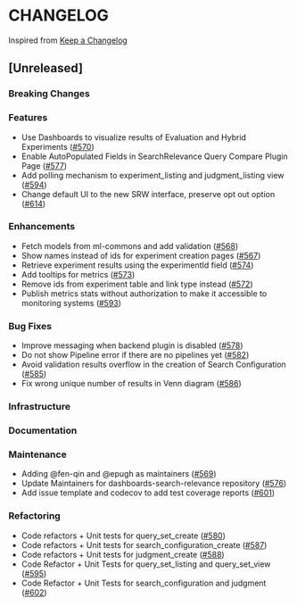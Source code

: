 # CHANGELOG

Inspired from [Keep a Changelog](https://keepachangelog.com/en/1.0.0/)

## [Unreleased]

### Breaking Changes

### Features
* Use Dashboards to visualize results of Evaluation and Hybrid Experiments ([#570](https://github.com/opensearch-project/dashboards-search-relevance/pull/570))
* Enable AutoPopulated Fields in SearchRelevance Query Compare Plugin Page ([#577](https://github.com/opensearch-project/dashboards-search-relevance/pull/577))
* Add polling mechanism to experiment_listing and judgment_listing view ([#594](https://github.com/opensearch-project/dashboards-search-relevance/pull/594))
* Change default UI to the new SRW interface, preserve opt out option ([#614](https://github.com/opensearch-project/dashboards-search-relevance/pull/614))

### Enhancements
* Fetch models from ml-commons and add validation ([#568](https://github.com/opensearch-project/dashboards-search-relevance/pull/568))
* Show names instead of ids for experiment creation pages ([#567](https://github.com/opensearch-project/dashboards-search-relevance/pull/567))
* Retrieve experiment results using the experimentId field ([#574](https://github.com/opensearch-project/dashboards-search-relevance/pull/574))
* Add tooltips for metrics ([#573](https://github.com/opensearch-project/dashboards-search-relevance/pull/573))
* Remove ids from experiment table and link type instead ([#572](https://github.com/opensearch-project/dashboards-search-relevance/pull/572))
* Publish metrics stats without authorization to make it accessible to monitoring systems ([#593](https://github.com/opensearch-project/dashboards-search-relevance/pull/593))

### Bug Fixes
* Improve messaging when backend plugin is disabled ([#578](https://github.com/opensearch-project/dashboards-search-relevance/pull/578))
* Do not show Pipeline error if there are no pipelines yet ([#582](https://github.com/opensearch-project/dashboards-search-relevance/pull/582))
* Avoid validation results overflow in the creation of Search Configuration ([#585](https://github.com/opensearch-project/dashboards-search-relevance/pull/585))
* Fix wrong unique number of results in Venn diagram ([#586](https://github.com/opensearch-project/dashboards-search-relevance/pull/586))

### Infrastructure

### Documentation

### Maintenance
* Adding @fen-qin and @epugh as maintainers ([#569](https://github.com/opensearch-project/dashboards-search-relevance/pull/569))
* Update Maintainers for dashboards-search-relevance repository ([#576](https://github.com/opensearch-project/dashboards-search-relevance/pull/576))
* Add issue template and codecov to add test coverage reports ([#601](https://github.com/opensearch-project/dashboards-search-relevance/pull/601))

### Refactoring
* Code refactors + Unit tests for query_set_create ([#580](https://github.com/opensearch-project/dashboards-search-relevance/pull/580))
* Code refactors + Unit tests for search_configuration_create ([#587](https://github.com/opensearch-project/dashboards-search-relevance/pull/587))
* Code refactors + Unit tests for judgment_create ([#588](https://github.com/opensearch-project/dashboards-search-relevance/pull/588))
* Code Refactor + Unit Tests for query_set_listing and query_set_view ([#595](https://github.com/opensearch-project/dashboards-search-relevance/pull/595))
* Code Refactor + Unit Tests for search_configuration and judgment ([#602](https://github.com/opensearch-project/dashboards-search-relevance/pull/602))
